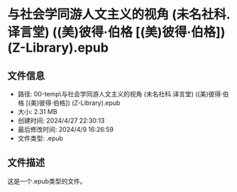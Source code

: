 ﻿# 与社会学同游人文主义的视角 (未名社科.译言堂) ((美)彼得·伯格 [(美)彼得·伯格]) (Z-Library).epub

## 文件信息
- 路径: 00-temp\与社会学同游人文主义的视角 (未名社科.译言堂) ((美)彼得·伯格 [(美)彼得·伯格]) (Z-Library).epub
- 大小: 2.31 MB
- 创建时间: 2024/4/27 22:30:13
- 最后修改时间: 2024/4/9 16:26:59
- 文件类型: .epub

## 文件描述
这是一个.epub类型的文件。

